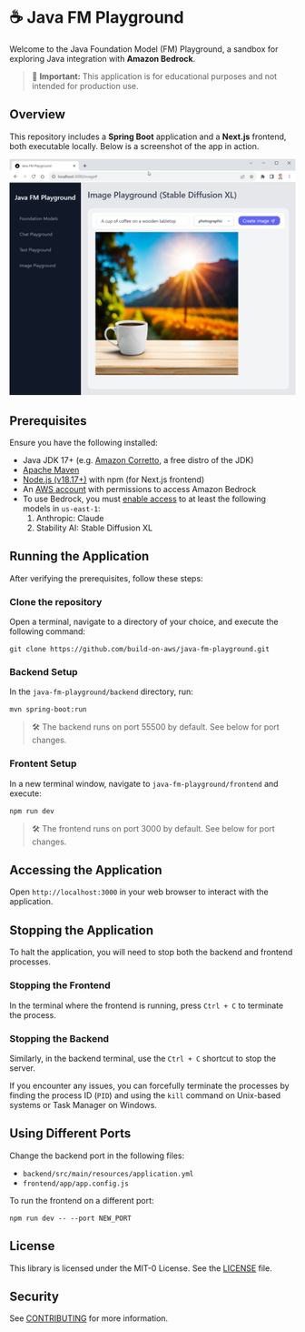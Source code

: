 # ☕ Java FM Playground

Welcome to the Java Foundation Model (FM) Playground, a sandbox for exploring Java integration with **Amazon Bedrock**.

> 🚨 **Important:** This application is for educational purposes and not intended for production use.

## Overview

This repository includes a **Spring Boot** application and a **Next.js** frontend, both executable locally. Below is a screenshot of the app in action.

![Screenshot of the Java FM Playground](screenshot.png)

## Prerequisites

Ensure you have the following installed:

- Java JDK 17+ (e.g. [Amazon Corretto](https://aws.amazon.com/corretto), a free distro of the JDK)
- [Apache Maven](https://maven.apache.org/install.html)
- [Node.js (v18.17+)](https://docs.npmjs.com/downloading-and-installing-node-js-and-npm) with npm (for Next.js frontend)
- An [AWS account](https://aws.amazon.com/free/) with permissions to access Amazon Bedrock
- To use Bedrock, you must [enable access](https://docs.aws.amazon.com/bedrock/latest/userguide/model-access.html#add-model-access) to at least the following models in `us-east-1`: 
  1. Anthropic: Claude
  2. Stability AI: Stable Diffusion XL

## Running the Application

After verifying the prerequisites, follow these steps:

### Clone the repository

Open a terminal, navigate to a directory of your choice, and execute the following command:

```shell
git clone https://github.com/build-on-aws/java-fm-playground.git
```

### Backend Setup

In the `java-fm-playground/backend` directory, run:

```shell
mvn spring-boot:run
```

> 🛠 The backend runs on port 55500 by default. See below for port changes.

### Frontent Setup

In a new terminal window, navigate to `java-fm-playground/frontend` and execute:

```shell
npm run dev
```

> 🛠 The frontend runs on port 3000 by default. See below for port changes.

## Accessing the Application

Open `http://localhost:3000` in your web browser to interact with the application.

## Stopping the Application

To halt the application, you will need to stop both the backend and frontend processes.

### Stopping the Frontend

In the terminal where the frontend is running, press `Ctrl + C` to terminate the process.

### Stopping the Backend

Similarly, in the backend terminal, use the `Ctrl + C` shortcut to stop the server.

If you encounter any issues, you can forcefully terminate the processes by finding the process ID (`PID`) and using the `kill` command on Unix-based systems or Task Manager on Windows.


## Using Different Ports

Change the backend port in the following files:
- `backend/src/main/resources/application.yml`
- `frontend/app/app.config.js`

To run the frontend on a different port:

```shell
npm run dev -- --port NEW_PORT
```

## License

This library is licensed under the MIT-0 License. See the [LICENSE](LICENSE) file.

## Security

See [CONTRIBUTING](CONTRIBUTING.md#security-issue-notifications) for more information.
